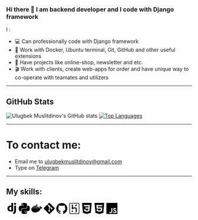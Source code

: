 ### Hi there 👋 I am backend developer and I code with Django framework


I :
- 💻 Can professionally code with Django framework
- :blue_book: Work with Docker, Ubuntu terminal, Git, GitHub and other useful extensions
- :newspaper: Have projects like online-shop, newsletter and etc.
- :clapper: Work with clients, create web-apps for order and have unique way to co-operate with teamates and utilizers

<hr>
<h2>GitHub Stats</h2>

![Ulugbek Muslitdinov's GitHub stats](https://github-readme-stats.vercel.app/api?username=UlugbekMuslitdinov&show_icons=&private_count=true)
[![Top Languages](https://github-readme-stats.vercel.app/api/top-langs/?username=UlugbekMuslitdinov&layout=compact)]()

<hr>
<h1>To contact me:</h1>
<ul>
 <li>Email me to <a href="mailto:ulugbekmuslitdinov@gmail.com">ulugbekmuslitdinov@gmail.com</a></li>
  <li>Type on <a href="https://t.me/umuslitdinov_29/">Telegram</a></li>
</ul>

<hr>

<h2>My skills:</h2>
<img src="./img/django.svg" alt="django" style="width: 30px;">
<img src="./img/python.svg" alt="python" style="width: 30px;">
<img src="./img/docker.svg" alt="docker" style="width: 30px;">
<img src="./img/git.svg" alt="git" style="width: 30px;">
<img src="./img/github.svg" alt="GitHub" style="width: 30px;">
<img src="./img/heroku.svg" alt="heroku" style="width: 30px;">
<img src="./img/css3.svg" alt="css" style="width: 30px;">
<img src="./img/html5.svg" alt="html5" style="width: 30px;">
<img src="./img/javascript.svg" alt="javascript" style="width: 30px;">
